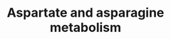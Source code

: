 ---
annotations:
- type: Pathway Ontology
  value: asparagine metabolic pathway
- type: Pathway Ontology
  value: '"alanine'
authors:
- ReactomeTeam
- DeSl
description: These reactions mediate the synthesis of aspartate and asparagine from
  glutamate, TCA cycle intermediates, and ammonia and and allow the utilization of
  carbon atoms from these amino acids for glucose synthesis under fasting conditions
  (Felig 1975; Owen et al. 1979).  View original pathway at [http://www.reactome.org/PathwayBrowser/#DIAGRAM=8963693
  Reactome].
last-edited: 2021-01-25
organisms:
- Homo sapiens
redirect_from:
- /index.php/Pathway:WP4979
- /instance/WP4979
schema-jsonld:
- '@context': https://schema.org/
  '@id': https://wikipathways.github.io/pathways/WP4979.html
  '@type': Dataset
  creator:
    '@type': Organization
    name: WikiPathways
  description: These reactions mediate the synthesis of aspartate and asparagine from
    glutamate, TCA cycle intermediates, and ammonia and and allow the utilization
    of carbon atoms from these amino acids for glucose synthesis under fasting conditions
    (Felig 1975; Owen et al. 1979).  View original pathway at [http://www.reactome.org/PathwayBrowser/#DIAGRAM=8963693
    Reactome].
  keywords:
  - 'PXLP-K259-GOT1 '
  - PXLP-K333-GADL1
  - dimer
  - 'CSA '
  - 'CYSA '
  - 'ASNS '
  - H+
  - CH3COO-
  - PXLP-K259-GOT1 dimer
  - 'Zn2+ '
  - NAASP
  - SLC25A12,13
  - 'ASPA '
  - ATP
  - 'PXLP-K279-GOT2 '
  - L-Gln
  - ASPA:Zn2+ dimer
  - CoA-SH
  - AMP
  - ASPG
  - GADL1 substrates
  - NAA
  - Ac-CoA
  - 'b-Ala '
  - 'SLC25A13 '
  - 'L-Asp '
  - 'TAU '
  - NAAG
  - L-Glu
  - NAALADases
  - 2OG
  - 'NAALAD2 '
  - 'FOLH1B '
  - 'HTAU '
  - NH3
  - OA
  - L-Asp
  - PPi
  - 'SLC25A12 '
  - ASNS dimer
  - 'PXLP-K333-GADL1 '
  - OAA
  - GADL1 products
  - 'FOLH1 '
  - NAT8L
  - H2O
  - L-Asn
  - GOT2 dimer
  - CO2
  license: CC0
  name: Aspartate and asparagine metabolism
seo: CreativeWork
title: Aspartate and asparagine metabolism
wpid: WP4979
---